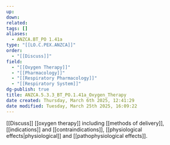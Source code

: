 ```yaml
---
up: 
down: 
related: 
tags: []
aliases:
  - ANZCA.BT_PO 1.41a
type: "[[LO.C.PEX.ANZCA]]"
order:
  - "[[Discuss]]"
field:
  - "[[Oxygen Therapy]]"
  - "[[Pharmacology]]"
  - "[[Respiratory Pharmacology]]"
  - "[[Respiratory System]]"
dg-publish: true
title: ANZCA.5.3.3_BT_PO.1.41a_Oxygen_Therapy
date created: Thursday, March 6th 2025, 12:41:29
date modified: Tuesday, March 25th 2025, 16:09:22
---
```


[[Discuss]] [[oxygen therapy]] including [[methods of delivery]], [[indications]] and [[contraindications]], [[physiological effects|physiological]] and [[pathophysiological effects]].

